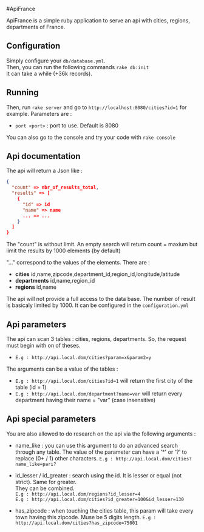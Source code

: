 #ApiFrance

ApiFrance is a simple ruby application to serve an api with cities, regions, departments of France.


## Configuration
Simply configure your ``db/database.yml``.  
Then, you can run the following commands ``rake db:init``  
It can take a while (+36k records).  


## Running
Then, run ``rake server`` and go to `http://localhost:8080/cities?id=1` for example.
Parameters are :  

* ``port <port>`` : port to use. Default is 8080  

You can also go to the console and try your code with ``rake console``  


## Api documentation
The api will return a Json like :  
```json  
{
  "count" => nbr_of_results_total,
  "results" => [
    {
      "id" => id
      "name" => name
      ... => ...
    }
  ]
}
```

The "count" is without limit. An empty search will return count = maxium but limit the results by 1000 elements (by default)

"..." correspond to the values of the elements. There are :  
* __cities__ id,name,zipcode,department_id,region_id,longitude,latitude  
* __departments__ id,name,region_id  
* __regions__ id,name  

The api will not provide a full access to the data base. The number of result is basicaly limited by 1000.
It can be configured in the ``configuration.yml``


## Api parameters

The api can scan 3 tables : cities, regions, departments.
So, the request must begin with on of theses.  
* ``E.g : http://api.local.dom/cities?param=x&param2=y``  


The arguments can be a value of the tables :  
* ``E.g : http://api.local.dom/cities?id=1`` will return the first city of the table (id = 1)  
* ``E.g : http://api.local.dom/department?name=var`` will return every department having their name = "var" (case insensitive)  


## Api special parameters
You are also allowed to do research on the api via the following arguments :  
* name_like : you can use this argument to do an advanced search through any table. The value of the parameter can have a '*' or '?' to replace (0+ / 1) other characters.
  ``E.g : http://api.local.dom/cities?name_like=pari?``  

* id_lesser / id_greater : search using the id. It is lesser or equal (not strict). Same for greater.  
They can be combined.  
  ``E.g : http://api.local.dom/regions?id_lesser=4``  
  ``E.g : http://api.local.dom/cities?id_greater=100&id_lesser=130``  

* has_zipcode : when touching the cities table, this param will take every town having this zipcode. Muse be 5 digits length.
  ``E.g : http://api.local.dom/cities?has_zipcode=75001``  
